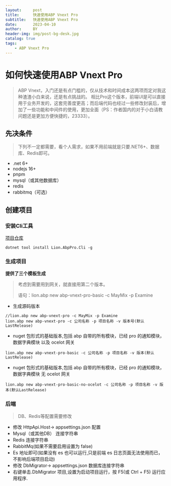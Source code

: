 ```yaml
---
layout:     post
title:      快速使用ABP Vnext Pro
subtitle:   快速使用ABP Vnext Pro
date:       2023-04-10
author:     BY
header-img: img/post-bg-desk.jpg
catalog: true
tags:
    - ABP Vnext Pro
---
```


# 如何快速使用ABP Vnext Pro
> ABP Vnext，入门还是有点门槛的，仅从技术和时间成本这两项而定对我这种渣渣小白来说，还是有点挑战的。
> 相比Pro这个版本，前端UI是可以直接用于业务开发的，这套完善度更高；而后端代码也经过一些修改封装后，增加了一些功能和中间件的使用，更加全面（PS：作者国内的对于小白请教问题还是更加方便快捷的，23333）。

## 先决条件
> 下列不一定都需要，看个人需求，如果不用前端就是只要.NET6+、数据库、Redis即可。
* .net 6+
* nodejs 16+
* pnpm
* mysql（或其他数据库）
* redis
* rabbitmq（可选）

## 创建项目

### 安装Cli工具
[项目仓库](https://github.com/WangJunZzz/Lion.AbpPro.Cli)

```
dotnet tool install Lion.AbpPro.Cli -g
```

### 生成项目
**提供了三个模板生成**
> 考虑到需要用到网关，就直接用第二个版本。
> 
> 语句：lion.abp new abp-vnext-pro-basic -c MayMix -p Examine
* 生成源码版本
```
//lion.abp new abp-vnext-pro -c MayMix -p Examine
lion.abp new abp-vnext-pro -c 公司名称 -p 项目名称 -v 版本号(默认LastRelease)
```
* nuget 包形式的基础版本,包括 abp 自带的所有模块，已经 pro 的通知模块，数据字典模块 以及 ocelot 网关
```
lion.abp new abp-vnext-pro-basic -c 公司名称 -p 项目名称 -v 版本(默认LastRelease)
```
* nuget 包形式的基础版本,包括 abp 自带的所有模块，已经 pro 的通知模块，数据字典模块 无 ocelot 网关
```
lion.abp new abp-vnext-pro-basic-no-ocelot -c 公司名称 -p 项目名称 -v 版本(默认LastRelease)
```

### 后端
> DB、Redis等配置需要修改

* 修改 HttpApi.Host-> appsettings.json 配置
* Mysql（或其他DB） 连接字符串
* Redis 连接字符串
* RabbitMq(如果不需要启用设置为 false)
* Es 地址即可(如果没有 es 也可以运行,只是前端 es 日志页面无法使用而已，不影响后端项目启动)
* 修改 DbMigrator-> appsettings.json 数据库连接字符串
* 右键单击.DbMigrator 项目,设置为启动项目运行，按 F5(或 Ctrl + F5) 运行应用程序. 